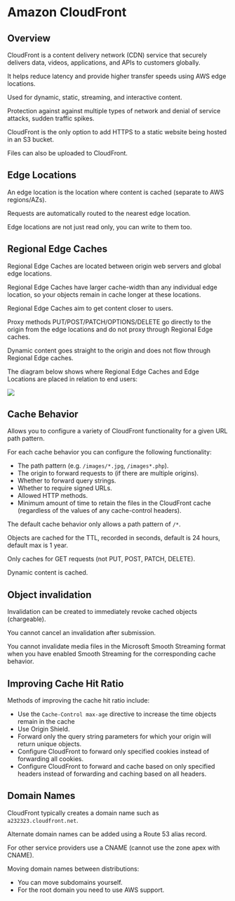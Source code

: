 # Amazon CloudFront

## Overview

CloudFront is a content delivery network (CDN) service that securely delivers data, videos, applications, and APIs to customers globally.

It helps reduce latency and provide higher transfer speeds using AWS edge locations.

Used for dynamic, static, streaming, and interactive content.

Protection against against multiple types of network and denial of service attacks, sudden traffic spikes.

CloudFront is the only option to add HTTPS to a static website being hosted in an S3 bucket.

Files can also be uploaded to CloudFront.


## Edge Locations

An edge location is the location where content is cached (separate to AWS regions/AZs).

Requests are automatically routed to the nearest edge location.

Edge locations are not just read only, you can write to them too.


## Regional Edge Caches

Regional Edge Caches are located between origin web servers and global edge locations.

Regional Edge Caches have larger cache-width than any individual edge location, so your objects remain in cache longer at these locations.

Regional Edge Caches aim to get content closer to users.

Proxy methods PUT/POST/PATCH/OPTIONS/DELETE go directly to the origin from the edge locations and do not proxy through Regional Edge caches.

Dynamic content goes straight to the origin and does not flow through Regional Edge caches.

The diagram below shows where Regional Edge Caches and Edge Locations are placed in relation to end users:

![](https://digitalcloud.training/wp-content/uploads/2022/01/amazon-cloudfront-edge-locations-and-regional-edge.jpeg)


## Cache Behavior

Allows you to configure a variety of CloudFront functionality for a given URL path pattern.

For each cache behavior you can configure the following functionality:

- The path pattern (e.g. `/images/*.jpg`, `/images*.php`).
- The origin to forward requests to (if there are multiple origins).
- Whether to forward query strings.
- Whether to require signed URLs.
- Allowed HTTP methods.
- Minimum amount of time to retain the files in the CloudFront cache (regardless of the values of any cache-control headers).

The default cache behavior only allows a path pattern of `/*`.

Objects are cached for the TTL, recorded in seconds, default is 24 hours, default max is 1 year.

Only caches for GET requests (not PUT, POST, PATCH, DELETE).

Dynamic content is cached.


## Object invalidation

Invalidation can be created to immediately revoke cached objects (chargeable).

You cannot cancel an invalidation after submission.

You cannot invalidate media files in the Microsoft Smooth Streaming format when you have enabled Smooth Streaming for the corresponding cache behavior.


## Improving Cache Hit Ratio

Methods of improving the cache hit ratio include:

- Use the `Cache-Control max-age` directive to increase the time objects remain in the cache
- Use Origin Shield.
- Forward only the query string parameters for which your origin will return unique objects.
- Configure CloudFront to forward only specified cookies instead of forwarding all cookies.
- Configure CloudFront to forward and cache based on only specified headers instead of forwarding and caching based on all headers.


## Domain Names

CloudFront typically creates a domain name such as `a232323.cloudfront.net`.

Alternate domain names can be added using a Route 53 alias record.

For other service providers use a CNAME (cannot use the zone apex with CNAME).

Moving domain names between distributions:
- You can move subdomains yourself.
- For the root domain you need to use AWS support.
